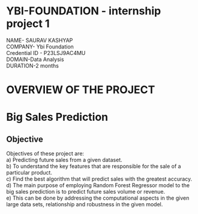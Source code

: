 # YBI-FOUNDATION - internship project 1 

NAME- SAURAV KASHYAP  
COMPANY- Ybi Foundation   
Credential ID - P23LSJ9AC4MU  
DOMAIN-Data Analysis  
DURATION-2 months  

# OVERVIEW OF THE PROJECT

# **Big Sales Prediction**

## Objective
Objectives of these project are:  
a) Predicting future sales from a given dataset.  
b) To understand the key features that are responsible for the sale of a particular product.  
c) Find the best algorithm that will predict sales with the greatest accuracy.
d) The main purpose of employing Random Forest Regressor model to the big sales prediction is to predict future sales volume or revenue.   
e) This can be done by addressing the computational aspects in the given large data sets, relationship and robustness in the given model.


